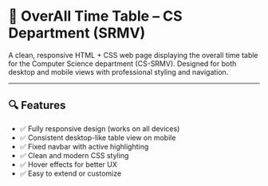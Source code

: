 # 📅 OverAll Time Table – CS Department (SRMV)

A clean, responsive HTML + CSS web page displaying the overall time table for the Computer Science department (CS-SRMV). Designed for both desktop and mobile views with professional styling and navigation.

---

## 🔍 Features

- ✅ Fully responsive design (works on all devices)
- ✅ Consistent desktop-like table view on mobile
- ✅ Fixed navbar with active highlighting
- ✅ Clean and modern CSS styling
- ✅ Hover effects for better UX
- ✅ Easy to extend or customize